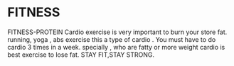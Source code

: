 # FITNESS
FITNESS-PROTEIN
Cardio exercise is very important to burn your store fat.
running, yoga , abs exercise this a type of cardio .
You must have to do cardio 3 times in a week.
specially , who are fatty or more weight cardio is best exercise to lose fat.
STAY FIT,STAY STRONG.
